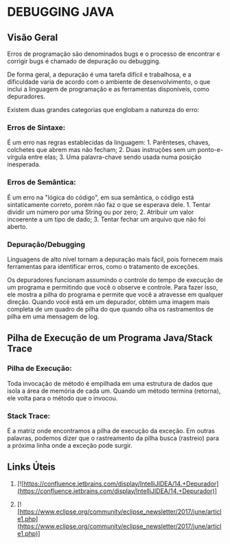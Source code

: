 # DEBUGGING JAVA

## Visão Geral

Erros de programação são denominados bugs e o processo de encontrar e corrigir bugs é chamado de depuração ou
debugging.

De forma geral, a depuração é uma tarefa difícil e trabalhosa, e a dificuldade varia de acordo com o ambiente de desenvolvimento, o que inclui a linguagem de programação e as ferramentas disponíveis, como depuradores.

Existem duas grandes categorias que englobam a natureza do erro:

### Erros de Sintaxe:

É um erro nas regras establecidas da linguagem: 1. Parênteses, chaves, colchetes que abrem mas não fecham; 2. Duas instruções sem um ponto-e-vírgula entre elas; 3. Uma palavra-chave sendo usada numa posição inesperada.

### Erros de Semântica:

É um erro na "lógica do código", em sua semântica, o código está sintaticamente correto, porém não faz o que se esperava dele. 1. Tentar dividir um número por uma String ou por zero; 2. Atribuir um valor incoerente a um tipo de dado; 3. Tentar fechar um arquivo que não foi aberto.

### Depuração/Debugging

Linguagens de alto nível tornam a depuração mais fácil, pois fornecem mais ferramentas para identificar erros, como o tratamento de exceções.

Os depuradores funcionam assumindo o controle do tempo de execução de um programa e permitindo que você o observe e controle. Para fazer isso, ele mostra a pilha do programa e permite que você a atravesse em qualquer direção. Quando você está em um depurador, obtém uma imagem mais completa de um quadro de pilha do que quando olha os rastramentos de pilha em uma mensagem de log.

## Pilha de Execução de um Programa Java/Stack Trace

### Pilha de Execução:

Toda invocação de método é empilhada em uma estrutura de dados que isola a área de memória de cada um. Quando um método termina (retorna), ele volta para o método que o invocou.

### Stack Trace:

É a matriz onde encontramos a pilha de execução da exceção. Em outras palavras, podemos dizer que o rastreamento da pilha busca (rastreio) para a próxima linha onde a exceção pode surgir.

## Links Úteis

1. [![https://confluence.jetbrains.com/display/IntelliJIDEA/14.+Depurador](https://confluence.jetbrains.com/display/IntelliJIDEA/14.+Depurador)]

2. [![https://www.eclipse.org/community/eclipse_newsletter/2017/june/article1.php](https://www.eclipse.org/community/eclipse_newsletter/2017/june/article1.php)]
